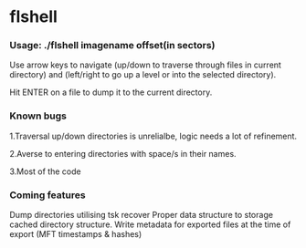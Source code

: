 # flshell

### Usage: ./flshell imagename offset(in sectors)

Use arrow keys to navigate (up/down to traverse through files in current directory) and (left/right to go up a level or into the selected directory).

Hit ENTER on a file to dump it to the current directory.

### Known bugs
1.Traversal up/down directories is unrelialbe, logic needs a lot of refinement. 

2.Averse to entering directories with space/s in their names.

3.Most of the code

### Coming features
Dump directories utilising tsk recover
Proper data structure to storage cached directory structure.
Write metadata for exported files at the time of export (MFT timestamps & hashes)

